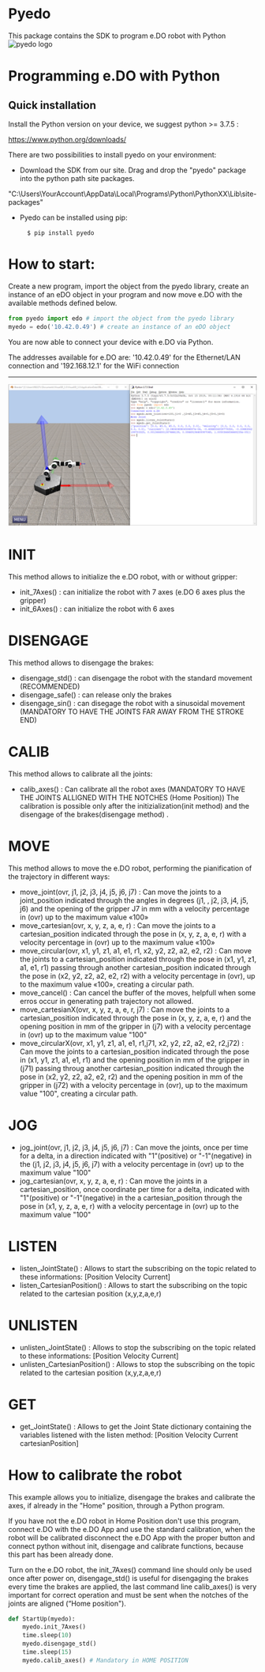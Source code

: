 Pyedo
=======================================

This package contains the SDK to program e.DO robot with Python
<img src="https://edo.cloud/wp-content/uploads/2018/12/edo-home.png" alt="pyedo logo" width="100px"/> 


# Programming e.DO with Python

Quick installation
-----------
Install the Python version on your device, we suggest python >= 3.7.5 :

https://www.python.org/downloads/

There are two possibilities to install pyedo on your environment:

- Download the SDK from our site. Drag and drop the "pyedo" package into the python path site packages.

"C:\Users\YourAccount\AppData\Local\Programs\Python\PythonXX\Lib\site-packages\"

- Pyedo can be installed using pip:

        $ pip install pyedo

# How to start:
Create a new program, import the object from the pyedo library, create an instance of an eDO object in your program and now move e.DO with the available methods defined below.

```python
from pyedo import edo # import the object from the pyedo library
myedo = edo('10.42.0.49') # create an instance of an eDO object
```
You are now able to connect your device with e.DO via Python.

The addresses available for e.DO are: '10.42.0.49' for the Ethernet/LAN connection and '192.168.12.1' for the WiFi connection

-----------
<img src="https://github.com/Comau/pyedo/blob/master/pyedo/examples/pyedo.png?raw=true"/> 


# INIT
This method allows to initialize the e.DO robot, with or without gripper:
- init_7Axes() :
can initialize the robot with 7 axes (e.DO 6 axes plus the gripper)
- init_6Axes() :
can initialize the robot with 6 axes 

# DISENGAGE
This method allows to disengage the brakes:
- disengage_std() :
can disengage the robot with the standard movement (RECOMMENDED)
- disengage_safe() :
can release only the brakes
- disengage_sin() :
can disegage the robot with a sinusoidal movement (MANDATORY TO HAVE THE JOINTS FAR AWAY FROM THE STROKE END)

# CALIB
This method allows to calibrate all the joints:
- calib_axes() :
Can calibrate all the robot axes (MANDATORY TO HAVE THE JOINTS ALLIGNED WITH THE NOTCHES (Home Position)) 
The calibration is possible only after the initizialization(init method) and the disengage of the brakes(disengage method) .

# MOVE
This method allows to move the e.DO robot, performing the pianification of the trajectory in different ways:
- move_joint(ovr, j1, j2, j3, j4, j5, j6, j7) :
Can move the joints to a joint_position indicated through the angles in degrees (j1, , j2, j3, j4, j5, j6) and the opening of the gripper J7 in mm with a velocity percentage in (ovr) up to the maximum value «100»
- move_cartesian(ovr, x, y, z, a, e, r) :
Can move the joints to a cartesian_position indicated through the pose in (x, y, z, a, e, r) with a velocity percentage in (ovr) up to the maximum value «100»
- move_circular(ovr, x1, y1, z1, a1, e1, r1, x2, y2, z2, a2, e2, r2) :
Can move the joints to a cartesian_position indicated through the pose in (x1, y1, z1, a1, e1, r1) passing through another cartesian_position indicated through the pose in (x2, y2, z2, a2, e2, r2) with a velocity percentage in (ovr), up to the maximum value «100», creating a circular path.
- move_cancel() :
Can cancel the buffer of the moves, helpfull when some erros occur in generating path trajectory not allowed.
- move_cartesianX(ovr, x, y, z, a, e, r, j7) :
Can move the joints to a cartesian_position indicated through the pose in (x, y, z, a, e, r) and the opening position in mm of the gripper  in (j7) with a velocity percentage in (ovr) up to the maximum value "100"
- move_circularX(ovr, x1, y1, z1, a1, e1, r1,j71, x2, y2, z2, a2, e2, r2,j72) :
Can move the joints to a cartesian_position indicated through the pose in (x1, y1, z1, a1, e1, r1) and the opening position in mm of the gripper  in (j71) passing throug another cartesian_position indicated through the pose in (x2, y2, z2, a2, e2, r2) and the opening position in mm of the gripper  in (j72)  with a velocity percentage in (ovr), up to the maximum value "100", creating a circular path.

# JOG
- jog_joint(ovr, j1, j2, j3, j4, j5, j6, j7) :
Can move the joints, once per time for a delta, in a direction indicated with  "1"(positive) or "-1"(negative) in the (j1, j2, j3, j4, j5, j6, j7) with a velocity percentage in (ovr) up to the maximum value "100"
- jog_cartesian(ovr, x, y, z, a, e, r) :
Can move the joints in a cartesian_position, once coordinate per time for a delta, indicated with "1"(positive) or "-1"(negative) in the a cartesian_position through the pose in (x1, y, z, a, e, r) with a velocity percentage in (ovr) up to the maximum value "100"

# LISTEN
- listen_JointState() :
Allows to start the subscribing on the topic related to these informations:
[Position 
Velocity
Current]
- listen_CartesianPosition() :
Allows to start the subscribing on the topic related to the cartesian position (x,y,z,a,e,r)

# UNLISTEN
- unlisten_JointState() :
Allows to stop the subscribing on the topic related to these informations:
[Position 
Velocity
Current]
- unlisten_CartesianPosition() :
Allows to stop the subscribing on the topic related to the cartesian position (x,y,z,a,e,r)

# GET
- get_JointState() :
Allows to get the Joint State dictionary containing the variables listened with the listen method:
[Position 
Velocity
Current
cartesianPosition]

# How to calibrate the robot

This example allows you to initialize, disengage the brakes and calibrate the axes, if already in the "Home" position, through a Python program.

If you have not the e.DO robot in Home Position don't use this program, connect e.DO with the e.DO App and use the standard calibration, when the robot will be calibrated disconnect the e.DO App with the proper button and connect python without init, disengage and calibrate functions, because this part has been already done.

Turn on the e.DO robot, the init_7Axes() command line should only be used once after power on, disengage_std() is useful for disengaging the brakes every time the brakes are applied, the last command line calib_axes() is very important for correct operation and must be sent when the notches of the joints are aligned (“Home position").

```python
def StartUp(myedo):
    myedo.init_7Axes()
    time.sleep(10)
    myedo.disengage_std()
    time.sleep(15)
    myedo.calib_axes() # Mandatory in HOME POSITION
```
